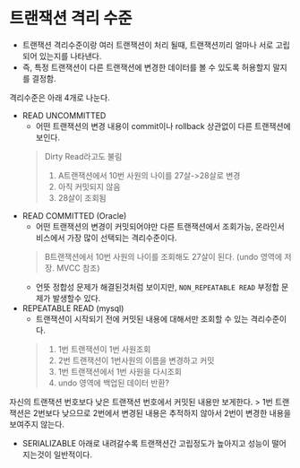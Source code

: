 # 트랜잭션 격리 수준
- 트랜잭션 격리수준이랑 여러 트랜잭션이 처리 될때, 트랜잭션끼리 얼마나 서로 고립되어 있는지를 나타낸다. 
- 즉, 특정 트랜잭션이 다른 트랜잭션에 변경한 데이터를 볼 수 있도록 허용할지 말지를 결정함. 

격리수준은 아래 4개로 나눈다.
- READ UNCOMMITTED
    - 어떤 트랜잭션의 변경 내용이 commit이나 rollback 상관없이 다른 트랜잭션에 보인다. 
    > Dirty Read라고도 불림
    > 1. A트랜잭션에서 10번 사원의 나이를 27살->28살로 변경
    > 2. 아직 커밋되지 않음
    > 3. 28살이 조회됨 
- READ COMMITTED (Oracle)
    - 어떤 트랜잭션의 변경이 커밋되어야만 다른 트랜잭션에서 조회가능, 온라인서비스에서 가장 많이 선택되는 격리수준이다. 
    > B트랜잭션에서 10번 사원의 나이를 조회해도 27살이 된다. (undo 영역에 저장. MVCC 참조)
    - 언뜻 정합성 문제가 해결된것처럼 보이지만, `NON_REPEATABLE READ` 부정합 문제가 발생할수 있다.
- REPEATABLE READ (mysql)
    - 트랜잭션이 시작되기 전에 커밋된 내용에 대해서만 조회할 수 있는 격리수준이다.
    > 1. 1번 트랜잭션이 1번 사원조회
    > 2. 2번 트랜잭션이 1번사원의 이름을 변경하고 커밋
    > 3. 1번 트랜잭션에서 1번 사원을 다시조회
    > 4. undo 영역에 백업된 데이터 반환? 

자신의 트랜잭션 번호보다 낮은 트랜잭션 번호에서 커밋된 내용만 보게한다. 
    > 1번 트랜잭션은 2번보다 낮으므로 2번에서 변경된 내용은 추적하지 않아서 2번이 변경한 내용을 보여주지 않는다.
- SERIALIZABLE
아래로 내려갈수록 트랜잭션간 고립정도가 높아지고 성능이 떨어지는것이 일반적이다.